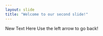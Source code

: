```yaml
---
layout: slide
title: "Welcome to our second slide!"
---
```

New Text Here
Use the left arrow to go back!
